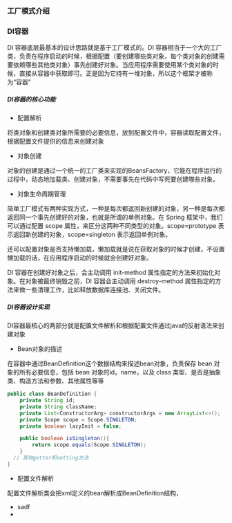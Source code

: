 ### 工厂模式介绍

### DI容器

DI 容器底层最基本的设计思路就是基于工厂模式的。DI 容器相当于一个大的工厂类，负责在程序启动的时候，根据配置（要创建哪些类对象，每个类对象的创建需要依赖哪些其他类对象）事先创建好对象。当应用程序需要使用某个类对象的时候，直接从容器中获取即可。正是因为它持有一堆对象，所以这个框架才被称为“容器”

##### DI容器的核心功能

* 配置解析

将类对象和创建类对象所需要的必要信息，放到配置文件中，容器读取配置文件，根据配置文件提供的信息来创建对象

* 对象创建

对象的创建是通过一个统一的工厂类来实现的BeansFactory，它能在程序运行的过程中，动态地加载类、创建对象，不需要事先在代码中写死要创建哪些对象。

* 对象生命周期管理

简单工厂模式有两种实现方式，一种是每次都返回新创建的对象，另一种是每次都返回同一个事先创建好的对象，也就是所谓的单例对象。在 Spring 框架中，我们可以通过配置 scope 属性，来区分这两种不同类型的对象。scope=prototype 表示返回新创建的对象，scope=singleton 表示返回单例对象。

还可以配置对象是否支持懒加载，懒加载就是说在获取对象的时候才创建，不设置懒加载的话，在应用程序启动的时候就会创建好对象。

DI 容器在创建好对象之后，会主动调用 init-method 属性指定的方法来初始化对象。在对象被最终销毁之前，DI 容器会主动调用 destroy-method 属性指定的方法来做一些清理工作，比如释放数据库连接池、关闭文件。

##### DI容器设计实现

DI容器最核心的两部分就是配置文件解析和根据配置文件通过java的反射语法来创建对象

* Bean对象的描述

在容器中通过BeanDefinition这个数据结构来描述bean对象，负责保存 bean 对象的所有必要信息，包括 bean 对象的id，name，以及 class 类型、是否是抽象类、构造方法和参数、其他属性等等

```java
public class BeanDefinition {
    private String id;
    private String className;
    private List<ConstructorArg> constructorArgs = new ArrayList<>();
    private Scope scope = Scope.SINGLETON;
    private boolean lazyInit = false;

    public boolean isSingleton(){
        return scope.equals(Scope.SINGLETON);
    }
  // 其他getter和setting方法
}
```

* 配置文件解析

配置文件解析类会把xml定义的bean解析成BeanDefinition结构，

* sadf
* 
